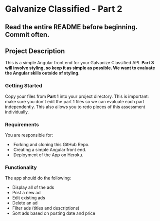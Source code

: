 # Galvanize Classified - Part 2

## Read the entire README before beginning. Commit often.

## Project Description

This is a simple Angular front end for your Galvanize Classified API. **Part 3 will involve styling, so keep it as simple as possible. We want to evaluate the Angular skills outside of styling.**

### Getting Started

Copy your files from **Part 1** into your project directory. This is important: make sure you don't edit the part 1 files so we can evaluate each part independently. This also allows you to redo pieces of this assessment individually.

### Requirements

You are responsible for:

-  Forking and cloning this GitHub Repo.
-  Creating a simple Angular front end.
-  Deployment of the App on Heroku.

### Functionality

The app should do the following:

- Display all of the ads
- Post a new ad
- Edit existing ads
- Delete an ad
- Filter ads (titles and descriptions)
- Sort ads based on posting date and price